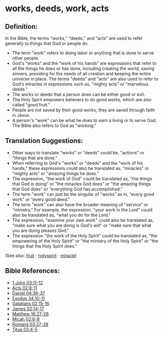 # works, deeds, work, acts #

## Definition: ##

In the Bible, the terms "works," "deeds," and "acts" are used to refer generally to things that God or people do. 

* The term "work" refers to doing labor or anything that is done to serve other people.
* God's "works" and the "work of his hands" are expressions that refer to all the things he does or has done, including creating the world, saving sinners, providing for the needs of all creation and keeping the entire universe in place. The terms "deeds" and "acts" are also used to refer to God's miracles in expressions such as, "mighty acts" or "marvelous deeds."
* The works or deeds that a person does can be either good or evil.
* The Holy Spirit empowers believers to do good works, which are also called "good fruit."
* People are not saved by their good works; they are saved through faith in Jesus.
* A person's "work" can be what he does to earn a living or to serve God. The Bible also refers to God as "working."

## Translation Suggestions: ##

* Other ways to translate "works" or "deeds" could be, "actions" or "things that are done."
* When referring to God's "works" or "deeds" and the "work of his hands," these expressions could also be translated as, "miracles" or "mighty acts" or "amazing things he does."
* The expression, "the work of God" could be translated as, "the things that God is doing" or "the miracles God does" or "the amazing things that God does" or "everything God has accomplished."
* The term "work" can just be the singular of "works" as in, "every good work" or "every good deed."
* The term "work" can also have the broader meaning of "service" or "ministry." For example, the expression, "your work in the Lord" could also be translated as, "what you do for the Lord."
* The expression, "examine your own work" could also be translated as, "make sure what you are doing is God's will" or "make sure that what you are doing pleases God."
* The expression "the work of the Holy Spirit" could be translated as, "the empowering of the Holy Spirit" or "the ministry of the Holy Spirit" or "the things that the Holy Spirit does."

(See also: [fruit](../kt/fruit.md) **·** [holyspirit](../kt/holyspirit.md) **·** [miracle](../kt/miracle.md))

## Bible References: ##

* [1 John 03:11-12](https://door43.org/en/bible/notes/1jn/03/11)
* [Acts 02:8-11](https://door43.org/en/bible/notes/act/02/08)
* [Daniel 04:36-37](https://door43.org/en/bible/notes/dan/04/36)
* [Exodus 34:10-11](https://door43.org/en/bible/notes/exo/34/10)
* [Galatians 02:15-16](https://door43.org/en/bible/notes/gal/02/15)
* [James 02:14-17](https://door43.org/en/bible/notes/jas/02/14)
* [Matthew 16:27-28](https://door43.org/en/bible/notes/mat/16/27)
* [Micah 02:6-8](https://door43.org/en/bible/notes/mic/02/06)
* [Romans 03:27-28](https://door43.org/en/bible/notes/rom/03/27)
* [Titus 03:4-5](https://door43.org/en/bible/notes/tit/03/04)

